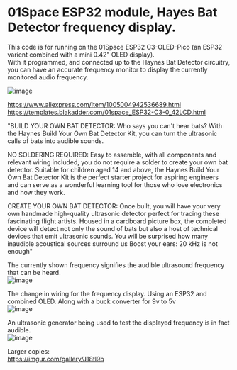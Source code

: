 # 01Space ESP32 module, Hayes Bat Detector frequency display.

This code is for running on the 01Space ESP32 C3-OLED-Pico (an ESP32 varient combined with a mini 0.42" OLED display).              
With it programmed, and connected up to the Haynes Bat Detector circuitry, you can have an accurate frequency monitor to display the currently monitored audio frequency.                 

![image](https://github.com/Sarah-C/01Space_ESP32_Bat_Detector_Display/assets/1586332/fb5f0ca4-ff7c-47a5-94c3-a5fc8807c7ef)
                            
https://www.aliexpress.com/item/1005004942536689.html                     
https://templates.blakadder.com/01space_ESP32-C3-0_42LCD.html                      
                     
                      
 "BUILD YOUR OWN BAT DETECTOR: Who says you can't hear bats? With the Haynes Build Your Own Bat Detector Kit, you can turn the ultrasonic calls of bats into audible sounds.                            
                            
NO SOLDERING REQUIRED: Easy to assemble, with all components and relevant wiring included, you do not require a solder to create your own bat detector. Suitable for children aged 14 and above, the Haynes Build Your Own Bat Detector Kit is the perfect starter project for aspiring engineers and can serve as a wonderful learning tool for those who love electronics and how they work.                            
                            
CREATE YOUR OWN BAT DETECTOR: Once built, you will have your very own handmade high-quality ultrasonic detector perfect for tracing these fascinating flight artists. Housed in a cardboard picture box, the completed device will detect not only the sound of bats but also a host of technical devices that emit ultrasonic sounds. You will be surprised how many inaudible acoustical sources surround us Boost your ears: 20 kHz is not enough"                            
                            
                            
The currently shown frequency signifies the audible ultrasound frequency that can be heard.                            
![image](https://github.com/Sarah-C/01Space_ESP32_Bat_Detector_Display/assets/1586332/2fbcae93-2701-408a-9362-a53cdf28610b)

The change in wiring for the frequency display. Using an ESP32 and combined OLED. Along with a buck converter for 9v to 5v                            
![image](https://github.com/Sarah-C/01Space_ESP32_Bat_Detector_Display/assets/1586332/b6df16c4-19a4-44f3-ba6f-7879191f1fca)
                            
An ultrasonic generator being used to test the displayed frequency is in fact audible.                            
![image](https://github.com/Sarah-C/01Space_ESP32_Bat_Detector_Display/assets/1586332/e29cf32b-9e12-46b9-b09b-cfe6bf0d2655)
                            
Larger copies:                            
https://imgur.com/gallery/J18tl9b                            
